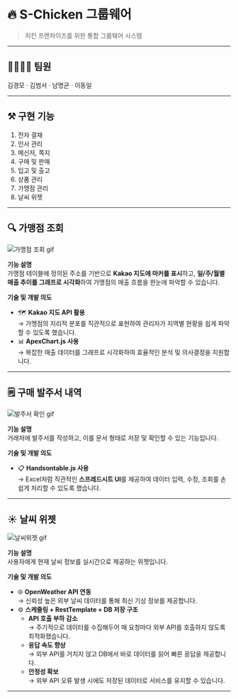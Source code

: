 # 🔥 S-Chicken 그룹웨어

> 치킨 프랜차이즈를 위한 통합 그룹웨어 시스템

---

## 👨‍👩‍👧‍👦 팀원

김경모 · 김범서 · 남명균 · 이동일

---

## ⚒️ 구현 기능

1. 전자 결재  
2. 인사 관리  
3. 메신저, 쪽지  
4. 구매 및 판매  
5. 입고 및 출고  
6. 상품 관리  
7. 가맹점 관리  
8. 날씨 위젯  

---

## 🔍 가맹점 조회

![가맹점 조회 gif](https://github.com/devkgm/project-schicken/assets/150644571/c33a2a29-e876-412d-9406-ee7e004f34dc)

**기능 설명**  
가맹점 테이블에 정의된 주소를 기반으로 **Kakao 지도에 마커를 표시**하고, **일/주/월별 매출 추이를 그래프로 시각화**하여 가맹점의 매출 흐름을 한눈에 파악할 수 있습니다.

**기술 및 개발 의도**
- 🗺️ **Kakao 지도 API 활용**  
  → 가맹점의 지리적 분포를 직관적으로 표현하여 관리자가 지역별 현황을 쉽게 파악할 수 있도록 했습니다.
- 📊 **ApexChart.js 사용**  
  → 복잡한 매출 데이터를 그래프로 시각화하여 효율적인 분석 및 의사결정을 지원합니다.

---

## 🗒️ 구매 발주서 내역

![발주서 확인 gif](https://github.com/devkgm/project-schicken/assets/150644571/b7d501cc-c91f-4c45-821c-5e628c929fbe)

**기능 설명**  
거래처에 발주서를 작성하고, 이를 문서 형태로 저장 및 확인할 수 있는 기능입니다.

**기술 및 개발 의도**
- 📋 **Handsontable.js 사용**  
  → Excel처럼 직관적인 **스프레드시트 UI**를 제공하여 데이터 입력, 수정, 조회를 손쉽게 처리할 수 있도록 했습니다.

---

## ☀️ 날씨 위젯

![날씨위젯 gif](https://github.com/devkgm/project-schicken/assets/150644571/94f6ddfe-b981-4812-a2f9-02c10b579d14)

**기능 설명**  
사용자에게 현재 날씨 정보를 실시간으로 제공하는 위젯입니다.

**기술 및 개발 의도**
- 🌐 **OpenWeather API 연동**  
  → 신뢰성 높은 외부 날씨 데이터를 통해 최신 기상 정보를 제공합니다.
- ⚙️ **스케줄링 + RestTemplate + DB 저장 구조**
  - **API 호출 부하 감소**  
    → 주기적으로 데이터를 수집해두어 매 요청마다 외부 API를 호출하지 않도록 최적화했습니다.
  - **응답 속도 향상**  
    → 외부 API를 거치지 않고 DB에서 바로 데이터를 읽어 빠른 응답을 제공합니다.
  - **안정성 확보**  
    → 외부 API 오류 발생 시에도 저장된 데이터로 서비스를 유지할 수 있습니다.

---

